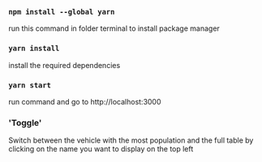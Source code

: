 ### `npm install --global yarn`

run this command in folder terminal to install package manager

### `yarn install`

install the required dependencies

### `yarn start`

run command and go to http://localhost:3000

### 'Toggle'

Switch between the vehicle with the most population and the full table by clicking on the name you want to display on the top left 


